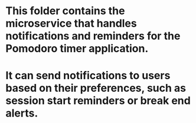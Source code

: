 # This folder contains the microservice that handles notifications and reminders for the Pomodoro timer application.
# It can send notifications to users based on their preferences, such as session start reminders or break end alerts.